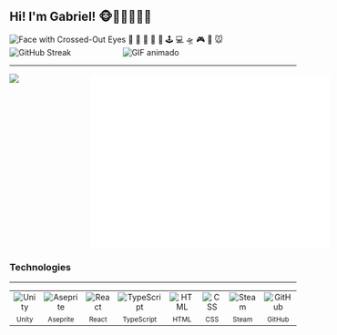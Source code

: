 ## Hi! I'm Gabriel! 🐵👋🏼👋👾🎃
<img src="https://raw.githubusercontent.com/Tarikul-Islam-Anik/Animated-Fluent-Emojis/master/Emojis/Smilies/Face%20with%20Crossed-Out%20Eyes.png" alt="Face with Crossed-Out Eyes" width="25" height="25" />
📧
📱
💾
🏁
🫨
🕹
💻
🛸
🎮
🐼
🐭


<div style="display: flex">  
      <img src="https://streak-stats.demolab.com/?user=GabrielRosendoL&theme=merko" alt="GitHub Streak" />
  <span>
        <span>&nbsp;&nbsp;&nbsp;&nbsp;&nbsp;&nbsp;&nbsp;&nbsp;&nbsp;&nbsp;&nbsp;&nbsp;&nbsp;&nbsp;&nbsp;&nbsp;&nbsp;&nbsp;&nbsp;&nbsp;&nbsp;&nbsp;&nbsp;</span>
  </span>
      <img src="https://media.giphy.com/media/v1.Y2lkPWVjZjA1ZTQ3ZnZlbWFrbjk4bWF5OW0wdXo4eDc3b25lbzlqYzg1N2VhMXJ6NTIyciZlcD12MV9naWZzX3NlYXJjaCZjdD1n/ljtfkyTD3PIUZaKWRi/giphy.gif" width="250" alt="GIF animado" />
</div>
<hr>
<div style="display:flex">
  <img src="https://github-stats-gabriel.vercel.app/api?username=GabrielRosendoL&count_private=true&show_icons=false&hide_rank=true&include_all_commits=true&theme=merko" />
  <span>&nbsp;&nbsp;&nbsp;&nbsp;&nbsp;&nbsp;&nbsp;&nbsp;&nbsp;&nbsp;&nbsp;&nbsp;&nbsp;&nbsp;&nbsp;&nbsp;&nbsp;&nbsp;&nbsp;&nbsp;&nbsp;&nbsp;&nbsp;&nbsp;&nbsp;&nbsp;&nbsp;&nbsp;&nbsp;&nbsp;&nbsp;&nbsp;</span>
  <img src="./metrics.plugin.habits.svg" alt="Coding Habits" width="420" />
</div>

<h3>Technologies</h3>
<hr>
<table>
  <tr>
    <td align="center">
      <img src="https://cdn.simpleicons.org/unity/abd200" width="40" height="30" alt="Unity"/><br/>
      <sub>Unity</sub>
    </td>
    <td align="center">
      <img src="https://cdn.simpleicons.org/aseprite/abd200" width="40" height="30" alt="Aseprite"/><br/>
      <sub>Aseprite</sub>
    </td>
    <td align="center">
      <img src="https://cdn.simpleicons.org/react/abd200" width="40" height="30" alt="React"/><br/>
      <sub>React</sub>
    </td>
    <td align="center">
      <img src="https://cdn.simpleicons.org/typescript/abd200" width="40" height="30" alt="TypeScript"/><br/>
      <sub>TypeScript</sub>
    </td>
    <td align="center">
      <img src="https://cdn.simpleicons.org/html5/abd200" width="40" height="30" alt="HTML"/><br/>
      <sub>HTML</sub>
    </td>
    <td align="center">
      <img src="https://cdn.simpleicons.org/css/abd200" width="40" height="30" alt="CSS"/><br/>
      <sub>CSS</sub>
    </td>
    <td align="center">
      <img src="https://cdn.simpleicons.org/steam/abd200" width="40" height="30" alt="Steam"/><br/>
      <sub>Steam</sub>
    </td>
    <td align="center">
      <img src="https://cdn.simpleicons.org/github/abd200" width="40" height="30" alt="GitHub"/><br/>
      <sub>GitHub</sub>
    </td>
  </tr>
</table>


<br>


